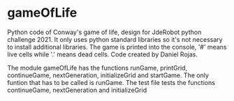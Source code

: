 # gameOfLife
Python code of Conway's game of life, design for JdeRobot python challenge 2021.
It only uses python standard libraries so it's not necessary to install additional libraries.
The game is printed into the console, '#' means live cells while '.' means dead cells.
Code created by Daniel Rojas.

The module gameOfLife has the functions runGame, printGrid, continueGame, nextGeneration, initializeGrid and startGame. The only funtion that has to be called is runGame.
The test file tests the functions continueGame, nextGeneration and initializeGrid
